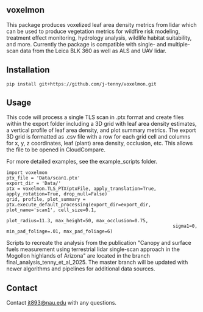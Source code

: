 ## voxelmon
This package produces voxelized leaf area density metrics from lidar which can be used to produce vegetation metrics for wildfire risk modeling, 
treatment effect monitoring, hydrology analysis, wildlife habitat suitability, and more. Currently the package is compatible with single- and multiple- scan data from the Leica BLK 360 as well as ALS and UAV lidar.

## Installation
`pip install git+https://github.com/j-tenny/voxelmon.git`

## Usage
This code will process a single TLS scan in .ptx format and create files within the export folder including a 3D grid 
with leaf area density estimates, a vertical profile of leaf area density, and plot summary metrics. The export 3D grid is
formatted as .csv file with a row for each grid cell and columns for x, y, z coordinates, leaf (plant) area density, occlusion, etc.
This allows the file to be opened in CloudCompare.

For more detailed examples, see the example_scripts folder.

```
import voxelmon
ptx_file = 'Data/scan1.ptx'
export_dir = 'Data/'
ptx = voxelmon.TLS_PTX(ptxFile, apply_translation=True, apply_rotation=True, drop_null=False)
grid, profile, plot_summary = ptx.execute_default_processing(export_dir=export_dir, plot_name='scan1', cell_size=0.1,
                                                             plot_radius=11.3, max_height=50, max_occlusion=0.75,
                                                             sigma1=0, min_pad_foliage=.01, max_pad_foliage=6)
```

Scripts to recreate the analysis from the publication "Canopy and surface fuels measurement using 
terrestrial lidar single-scan approach in the Mogollon highlands of Arizona" are located in the branch final_analysis_tenny_et_al_2025. The
master branch will be updated with newer algorithms and pipelines for additional data sources. 

## Contact

Contact jt893@nau.edu with any questions. 

